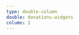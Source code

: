 ```yaml
---
type: double-column
double: donations-widgets
column: 2
---
```


<script type = "text/javascript">_dafdirect_settings="814832857_2111_87622e8a-253d-43a9-929e-0055b2bfe088"</script><script type = "text/javascript" src = "https://www.dafdirect.org/ddirect/dafdirect4.js"></script>
